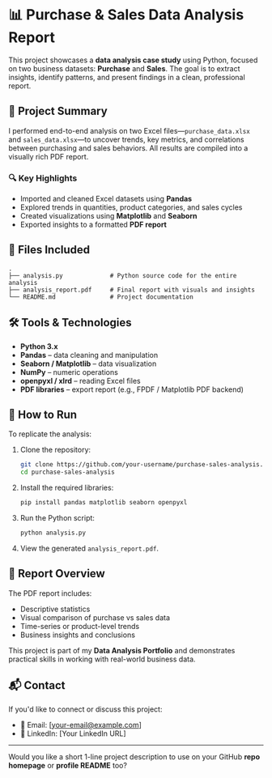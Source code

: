 # 📊 Purchase & Sales Data Analysis Report

This project showcases a **data analysis case study** using Python, focused on two business datasets: **Purchase** and **Sales**. The goal is to extract insights, identify patterns, and present findings in a clean, professional report.

## 📝 Project Summary

I performed end-to-end analysis on two Excel files—`purchase_data.xlsx` and `sales_data.xlsx`—to uncover trends, key metrics, and correlations between purchasing and sales behaviors. All results are compiled into a visually rich PDF report.

### 🔍 Key Highlights

* Imported and cleaned Excel datasets using **Pandas**
* Explored trends in quantities, product categories, and sales cycles
* Created visualizations using **Matplotlib** and **Seaborn**
* Exported insights to a formatted **PDF report**

## 📂 Files Included

```
.
├── analysis.py             # Python source code for the entire analysis
├── analysis_report.pdf     # Final report with visuals and insights
└── README.md               # Project documentation
```

## 🛠 Tools & Technologies

* **Python 3.x**
* **Pandas** – data cleaning and manipulation
* **Seaborn / Matplotlib** – data visualization
* **NumPy** – numeric operations
* **openpyxl / xlrd** – reading Excel files
* **PDF libraries** – export report (e.g., FPDF / Matplotlib PDF backend)

## 🚀 How to Run

To replicate the analysis:

1. Clone the repository:

   ```bash
   git clone https://github.com/your-username/purchase-sales-analysis.git
   cd purchase-sales-analysis
   ```

2. Install the required libraries:

   ```bash
   pip install pandas matplotlib seaborn openpyxl
   ```

3. Run the Python script:

   ```bash
   python analysis.py
   ```

4. View the generated `analysis_report.pdf`.

## 📘 Report Overview

The PDF report includes:

* Descriptive statistics
* Visual comparison of purchase vs sales data
* Time-series or product-level trends
* Business insights and conclusions

This project is part of my **Data Analysis Portfolio** and demonstrates practical skills in working with real-world business data.

## 📬 Contact

If you'd like to connect or discuss this project:

* 📧 Email: \[[your-email@example.com](mailto:your-email@example.com)]
* 💼 LinkedIn: \[Your LinkedIn URL]

---

Would you like a short 1-line project description to use on your GitHub **repo homepage** or **profile README** too?

